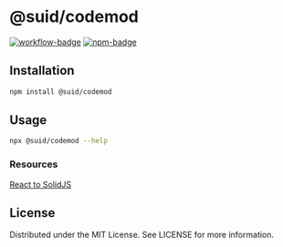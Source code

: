 # @suid/codemod

[![workflow-badge]](https://github.com/swordev/suid/actions/workflows/ci.yaml) [![npm-badge]](https://www.npmjs.com/package/@suid/codemod)

[workflow-badge]: https://img.shields.io/github/actions/workflow/status/swordev/suid/ci.yaml?branch=main
[npm-badge]: https://img.shields.io/npm/v/@suid/codemod?label=@suid/codemod

## Installation

```sh
npm install @suid/codemod
```

## Usage

```sh
npx @suid/codemod --help
```

### Resources

[React to SolidJS](https://suid.io/tools/react-to-solid)

## License

Distributed under the MIT License. See LICENSE for more information.
